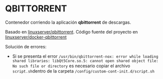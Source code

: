 # QBITTORRENT

Contenedor corriendo la aplicación **qbittorrent** de descargas.

Basado en [linuxserver/qbittorrent](https://docs.linuxserver.io/images/docker-qbittorrent). Código fuente del proyecto en [linuxserver/docker-qbittorrent](https://github.com/linuxserver/docker-qbittorrent)

Solución de errores:
- Si se presenta el error `/usr/bin/qbittorrent-nox: error while loading shared libraries: libQt5Core.so.5: cannot open shared object file: No such file or directory` es necesario copiar el archivo `script.sh`dentro de la carpeta `/config/custom-cont-init.d/script.sh`

